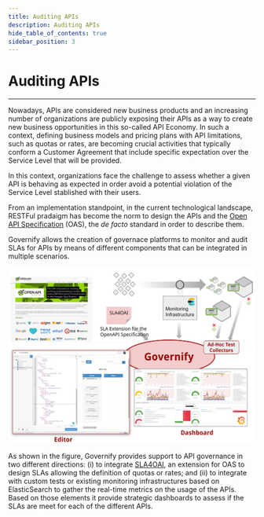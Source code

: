 ```yaml
---
title: Auditing APIs
description: Auditing APIs
hide_table_of_contents: true
sidebar_position: 3
---
```


# Auditing APIs

---

Nowadays, APIs are considered new business products and an increasing number of organizations are publicly exposing their APIs as a way to create new business opportunities in this so-called API Economy. In such a context, defining business models and pricing plans with API limitations, such as quotas or rates, are becoming crucial activities that typically conform a Customer Agreement that include specific expectation over the Service Level that will be provided.

In this context, organizations face the challenge to assess whether a given API is behaving as expected in order avoid a potential violation of the Service Level stablished with their users.

From an implementation standpoint, in the current technological landscape, RESTFul pradaigm has become the norm to design the APIs and the [Open API Specification](https://github.com/OAI/OpenAPI-Specification) (OAS), the _de facto_ standard in order to describe them.

Governify allows the creation of governace platforms to monitor and audit SLAs for APIs by means of different components that can be integrated in multiple scenarios.

![Governify for Support teams Overview](/img/use-cases/gov-apis-overview.png)

As shown in the figure, Governify provides support to API governance in two different directions: (i) to integrate [SLA4OAI](https://sla4oai.specs.governify.io/), an extension for OAS to design SLAs allowing the definition of quotas or rates; and (ii) to integrate with custom tests or existing monitoring infrastructures based on ElasticSearch to gather the real-time metrics on the usage of the APIs. Based on those elements it provide strategic dashboards to assess if the SLAs are meet for each of the different APIs.
